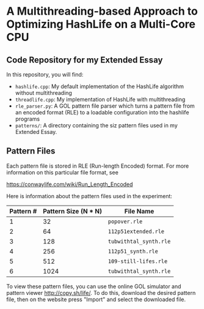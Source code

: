 # A Multithreading-based Approach to Optimizing HashLife on a Multi-Core CPU
## Code Repository for my Extended Essay

In this repository, you will find: 

+ `hashlife.cpp`: My default implementation of the HashLife algorithm without multithreading
+ `threadlife.cpp`: My implementation of HashLife with multithreading 
+ `rle_parser.py`: A GOL pattern file parser which turns a pattern file from an encoded format (RLE) to a loadable configuration into the hashlife programs
+ `patterns/`: A directory containing the siz pattern files used in my Extended Essay.

## Pattern Files

Each pattern file is stored in RLE (Run-length Encoded) format. For more information on this particular file format, see 

https://conwaylife.com/wiki/Run_Length_Encoded

Here is information about the pattern files used in the experiment:

| Pattern # | Pattern Size (N * N) | File Name |
| --------- | -------------------- | --------- |
| 1 | 32 | `popover.rle` |
| 2 | 64 | `112p51extended.rle` |
| 3 | 128 | `tubwithtal_synth.rle` |
| 4 | 256 | `112p51_synth.rle` |
| 5 | 512 | `109-still-lifes.rle` |
| 6 | 1024 | `tubwithtal_synth.rle` |

To view these pattern files, you can use the online GOL simulator and pattern viewer http://copy.sh/life/. To do this, download the desired pattern file, then on the website press "Import" and select the downloaded file. 